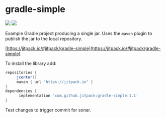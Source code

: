 # gradle-simple

[![](https://jitpack.io/v/jitpack/gradle-simple.svg?label=Release)](https://jitpack.io/#jitpack/gradle-simple) [![](https://jitci.com/gh/jitpack/gradle-simple/svg)](https://jitci.com/gh/jitpack/gradle-simple)

Example Gradle project producing a single jar. Uses the `maven` plugin to publish the jar to the local repository.

[https://jitpack.io/#jitpack/gradle-simple](https://jitpack.io/#jitpack/gradle-simple)

To install the library add: 
 
   ```gradle
   repositories { 
        jcenter()
        maven { url "https://jitpack.io" }
   }
   dependencies {
         implementation 'com.github.jitpack:gradle-simple:1.1'
   }
   ```  

Test changes to trigger commit for sonar.
